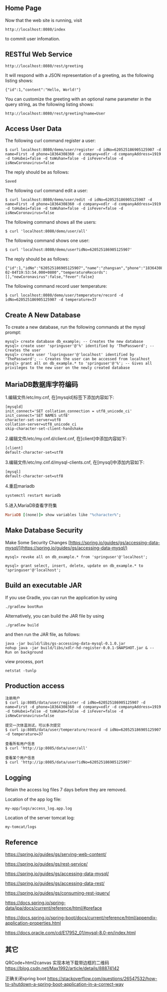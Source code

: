 
## Home Page ##

Now that the web site is running, visit 

    http://localhost:8080/index

to commit user infomation.

## RESTful Web Service ##

    http://localhost:8080/rest/greeting

It will respond with a JSON representation of a greeting, as the following listing shows:

    {"id":1,"content":"Hello, World!"}

You can customize the greeting with an optional name parameter in the query string, as the following listing shows:

    http://localhost:8080/rest/greeting?name=User

## Access User Data ##

The following curl command register a user:

```
$ curl localhost:8080/demo/user/register -d idNo=620525186905125907 -d name=First -d phone=18364308360 -d company=xdlr -d companyAddress=1919 -d toHubei=false -d toWuhan=false -d isFever=false -d isNewCoronavirus=false
```

The reply should be as follows:

    Saved

The following curl command edit a user:

    $ curl localhost:8080/demo/user/edit -d idNo=620525186905125907 -d name=First -d phone=18364308360 -d company=xdlr -d companyAddress=1919 -d toHubei=false -d toWuhan=false -d isFever=false -d isNewCoronavirus=false

The following command shows all the users:
    
    $ curl 'localhost:8080/demo/user/all'

The following command shows one user:

    $ curl 'localhost:8080/demo/user?idNo=620525186905125907'

The reply should be as follows:

    {"id":1,"idNo":"620525186905125907","name":"zhangsan","phone":"18364308360","company":"xdlr","companyAddress":"1919","toHubei":false,"toWuhan":false,"registerTime":"2020-02-04T19:53:54.000+0800","temperatureRecords":[],"newCoronavirus":false,"fever":false}

The following command record user temperature:

    $ curl localhost:8080/demo/user/temperature/record -d idNo=620525186905125907 -d temperature=37

## Create A New Database ##

To create a new database, run the following commands at the mysql prompt:

    mysql> create database db_example; -- Creates the new database
    mysql> create user 'springuser'@'%' identified by 'ThePassword'; -- Creates the user
    mysql> create user 'lspringuser'@'localhost' identified by 'ThePassword'; -- Creates the user can be accessed from localhost
    mysql> grant all on db_example.* to 'springuser'@'%'; -- Gives all privileges to the new user on the newly created database

## MariaDB数据库字符编码 ##

1.编辑文件/etc/my.cnf, 在[mysqld]标签下添加内容如下:

```
[mysqld]
init_connect='SET collation_connection = utf8_unicode_ci'
init_connect='SET NAMES utf8'
character-set-server=utf8
collation-server=utf8_unicode_ci
skip-character-set-client-handshake
```

2.编辑文件/etc/my.cnf.d/client.cnf, 在[client]中添加内容如下:

```
[client]
default-character-set=utf8
```

3.编辑文件/etc/my.cnf.d/mysql-clients.cnf, 在[mysql]中添加内容如下:

```
[mysql]
default-character-set=utf8
```

4.重启mariadb

```undefined
systemctl restart mariadb
```

5.进入MariaDB查看字符集

```ruby
MariaDB [(none)]> show variables like "%character%";
```

## Make Database Security ##

Make Some Security Changes [https://spring.io/guides/gs/accessing-data-mysql/](https://spring.io/guides/gs/accessing-data-mysql/)

    mysql> revoke all on db_example.* from 'springuser'@'localhost';
    
    mysql> grant select, insert, delete, update on db_example.* to 'springuser'@'localhost';

## Build an executable JAR ##

If you use Gradle, you can run the application by using 

    ./gradlew bootRun

Alternatively, you can build the JAR file by using 

    ./gradlew build 

and then run the JAR file, as follows:

    java -jar build/libs/gs-accessing-data-mysql-0.1.0.jar
    nohup java -jar build/libs/xdlr-hd-register-0.0.1-SNAPSHOT.jar & -- Run on background

view process, port

    netstat -tunlp

## Production access ##

    注册用户
    $ curl ip:8085/data/user/register -d idNo=620525186905125907 -d name=First -d phone=18364308360 -d company=xdlr -d companyAddress=1919 -d toHubei=false -d toWuhan=false -d isFever=false -d isNewCoronavirus=false
    
    提交一次体温测试，可以多次提交
    $ curl ip:8085/data/user/temperature/record -d idNo=620525186905125907 -d temperature=37
    
    查看所有用户信息
    $ curl 'http://ip:8085/data/user/all'
    
    查看某个用户信息
    $ curl 'http://ip:8085/data/user?idNo=620525186905125907'

## Logging ##

Retain the access log files 7 days before they are removed.

Location of the app log file:

    my-app/logs/access_log.app.log

Location of the server tomcat log:

```
my-tomcat/logs
```

## Reference ##

https://spring.io/guides/gs/serving-web-content/

https://spring.io/guides/gs/rest-service/

https://spring.io/guides/gs/accessing-data-mysql/

https://spring.io/guides/gs/accessing-data-rest/

https://spring.io/guides/gs/consuming-rest-jquery/

https://docs.spring.io/spring-data/jpa/docs/current/reference/html/#preface

https://docs.spring.io/spring-boot/docs/current/reference/html/appendix-application-properties.html

https://docs.oracle.com/cd/E17952_01/mysql-8.0-en/index.html

## 其它 ##

QRCode+html2canvas 实现本地下载带边框的二维码
https://blog.csdn.net/Max1992/article/details/88874142

正确关闭spring boot
https://stackoverflow.com/questions/26547532/how-to-shutdown-a-spring-boot-application-in-a-correct-way